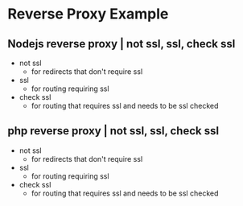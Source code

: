 # Reverse Proxy Example

## Nodejs reverse proxy | not ssl, ssl, check ssl

- not ssl
  - for redirects that don't require ssl
- ssl
  - for routing requiring ssl
- check ssl
  - for routing that requires ssl and needs to be ssl checked

## php reverse proxy | not ssl, ssl, check ssl

- not ssl
  - for redirects that don't require ssl
- ssl
  - for routing requiring ssl
- check ssl
  - for routing that requires ssl and needs to be ssl checked

